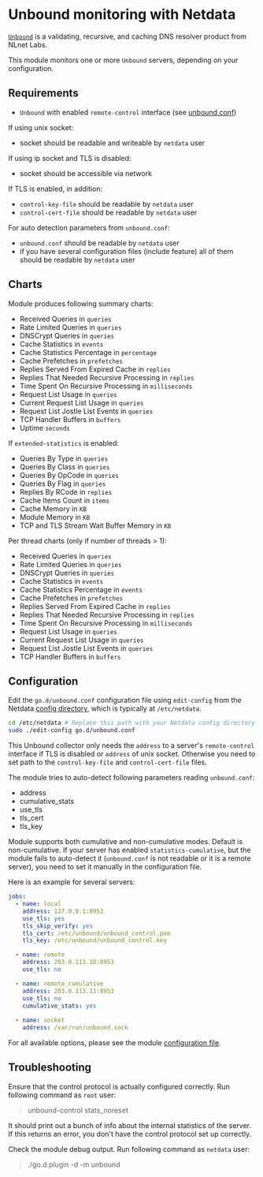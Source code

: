 <!--
title: "Unbound monitoring with Netdata"
custom_edit_url: https://github.com/netdata/go.d.plugin/edit/master/modules/unbound/README.md
sidebar_label: "Unbound"
-->

# Unbound monitoring with Netdata

[`Unbound`](https://nlnetlabs.nl/projects/unbound/about/) is a validating, recursive, and caching DNS resolver product from NLnet Labs.

This module monitors one or more `Unbound` servers, depending on your configuration.

## Requirements

-   `Unbound` with enabled `remote-control` interface (see [unbound.conf](https://nlnetlabs.nl/documentation/unbound/unbound.conf))

If using unix socket:

-   socket should be readable and writeable by `netdata` user

If using ip socket and TLS is disabled:

-   socket should be accessible via network

If TLS is enabled, in addition:

-   `control-key-file` should be readable by `netdata` user
-   `control-cert-file` should be readable by `netdata` user

For auto detection parameters from `unbound.conf`:

-  `unbound.conf` should be readable by `netdata` user
- if you have several configuration files (include feature) all of them should be readable by `netdata` user

## Charts

Module produces following summary charts:

-   Received Queries in `queries`
-   Rate Limited Queries in `queries`
-   DNSCrypt Queries in `queries`
-   Cache Statistics in `events`
-   Cache Statistics Percentage in `percentage`
-   Cache Prefetches in `prefetches`
-   Replies Served From Expired Cache in `replies`
-   Replies That Needed Recursive Processing in `replies`
-   Time Spent On Recursive Processing in `milliseconds`
-   Request List Usage in `queries`
-   Current Request List Usage in `queries`
-   Request List Jostle List Events in `queries`
-   TCP Handler Buffers in `buffers`
-   Uptime `seconds`

If `extended-statistics` is enabled:

-   Queries By Type in `queries`
-   Queries By Class in `queries`
-   Queries By OpCode in `queries`
-   Queries By Flag in `queries`
-   Replies By RCode in `replies`
-   Cache Items Count in `items`
-   Cache Memory in `KB`
-   Module Memory in `KB`
-   TCP and TLS Stream Wait Buffer Memory in `KB`

Per thread charts (only if number of threads > 1):

-   Received Queries in `queries`
-   Rate Limited Queries in `queries`
-   DNSCrypt Queries in `queries`
-   Cache Statistics in `events`
-   Cache Statistics Percentage in `events`
-   Cache Prefetches in `prefetches`
-   Replies Served From Expired Cache in `replies`
-   Replies That Needed Recursive Processing in `replies`
-   Time Spent On Recursive Processing in `milliseconds`
-   Request List Usage in `queries`
-   Current Request List Usage in `queries`
-   Request List Jostle List Events in `queries`
-   TCP Handler Buffers in `buffers`


## Configuration

Edit the `go.d/unbound.conf` configuration file using `edit-config` from the Netdata [config
directory](https://learn.netdata.cloud/docs/configure/nodes), which is typically at `/etc/netdata`.

```bash
cd /etc/netdata # Replace this path with your Netdata config directory
sudo ./edit-config go.d/unbound.conf
```

This Unbound collector only needs the `address` to a server's `remote-control` interface if TLS is disabled or `address` of unix socket.
Otherwise you need to set path to the `control-key-file` and `control-cert-file` files.

The module tries to auto-detect following parameters reading `unbound.conf`:
-   address
-   cumulative_stats
-   use_tls
-   tls_cert
-   tls_key

Module supports both cumulative and non-cumulative modes. Default is non-cumulative. If your server has enabled 
`statistics-cumulative`, but the module fails to auto-detect it (`unbound.conf` is not readable or it is a remote server), 
you need to set it manually in the configuration file. 

Here is an example for several servers:

```yaml
jobs:
  - name: local
    address: 127.0.0.1:8953
    use_tls: yes
    tls_skip_verify: yes
    tls_cert: /etc/unbound/unbound_control.pem
    tls_key: /etc/unbound/unbound_control.key

  - name: remote
    address: 203.0.113.10:8953
    use_tls: no

  - name: remote_cumulative
    address: 203.0.113.11:8953
    use_tls: no
    cumulative_stats: yes
      
  - name: socket
    address: /var/run/unbound.sock
```
 
For all available options, please see the module [configuration file](https://github.com/netdata/go.d.plugin/blob/master/config/go.d/unbound.conf).

## Troubleshooting

Ensure that the control protocol is actually configured correctly.
Run following command as `root` user:
> unbound-control stats_noreset

It should print out a bunch of info about the internal statistics of the server.
If this returns an error, you don't have the control protocol set up correctly.

Check the module debug output.
Run following command as `netdata` user:

> ./go.d.plugin -d -m unbound
